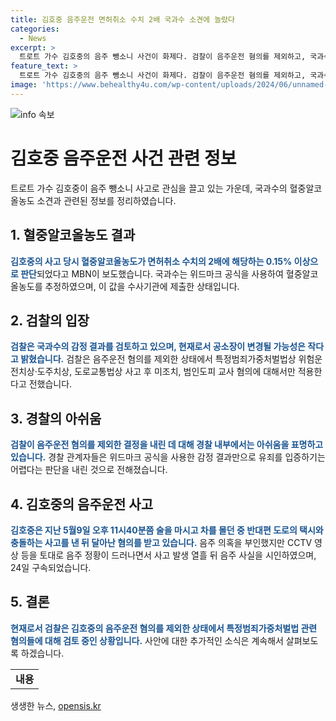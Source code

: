 ```yaml
---
title: 김호중 음주운전 면허취소 수치 2배 국과수 소견에 놀랐다
categories:
  - News
excerpt: >
  트로트 가수 김호중의 음주 뺑소니 사건이 화제다. 검찰이 음주운전 혐의를 제외하고, 국과수는 사고 당시 혈중알코올농도가 면허취소 수치의 2배에 달한다는 소견을 내놨다. 경찰은 음주운전 혐의를 적용했으나, 검찰은 역추산 결과만으로 유죄를 입증하기 어렵다고 판단했다. 김호중은 사고 후 음주 사실을 뒤늦게 시인하고 구속된 상황이다. 함께 끝낼 수 없는 음주 뺑소니 의혹이 큰 관심을 끌고 있다.
feature_text: >
  트로트 가수 김호중의 음주 뺑소니 사건이 화제다. 검찰이 음주운전 혐의를 제외하고, 국과수는 사고 당시 혈중알코올농도가 면허취소 수치의 2배에 달한다는 소견을 내놨다. 경찰은 음주운전 혐의를 적용했으나, 검찰은 역추산 결과만으로 유죄를 입증하기 어렵다고 판단했다. 김호중은 사고 후 음주 사실을 뒤늦게 시인하고 구속된 상황이다. 함께 끝낼 수 없는 음주 뺑소니 의혹이 큰 관심을 끌고 있다.
image: 'https://www.behealthy4u.com/wp-content/uploads/2024/06/unnamed-file.png'
---
```


<p><img src="https://www.behealthy4u.com/wp-content/uploads/2024/06/unnamed-file.png" alt="info 속보" /></p>

<h1>김호중 음주운전 사건 관련 정보</h1>

<p data-ke-size="size16">트로트 가수 김호중이 음주 뺑소니 사고로 관심을 끌고 있는 가운데, 국과수의 혈중알코올농도 소견과 관련된 정보를 정리하였습니다.</p>

<h2 data-ke-size="size26">1. 혈중알코올농도 결과</h2>

<p><b><span style="color: #1a5490;">김호중의 사고 당시 혈중알코올농도가 면허취소 수치의 2배에 해당하는 0.15% 이상으로 판단</span></b>되었다고 MBN이 보도했습니다. 국과수는 위드마크 공식을 사용하여 혈중알코올농도를 추정하였으며, 이 값을 수사기관에 제출한 상태입니다.</p>

<h2 data-ke-size="size26">2. 검찰의 입장</h2>

<p><b><span style="color: #1a5490;">검찰은 국과수의 감정 결과를 검토하고 있으며, 현재로서 공소장이 변경될 가능성은 작다고 밝혔습니다.</span></b> 검찰은 음주운전 혐의를 제외한 상태에서 특정범죄가중처벌법상 위험운전치상·도주치상, 도로교통법상 사고 후 미조치, 범인도피 교사 혐의에 대해서만 적용한다고 전했습니다.</p>

<h2 data-ke-size="size26">3. 경찰의 아쉬움</h2>

<p><b><span style="color: #1a5490;">검찰이 음주운전 혐의를 제외한 결정을 내린 데 대해 경찰 내부에서는 아쉬움을 표명하고 있습니다.</span></b> 경찰 관계자들은 위드마크 공식을 사용한 감정 결과만으로 유죄를 입증하기는 어렵다는 판단을 내린 것으로 전해졌습니다.</p>

<h2 data-ke-size="size26">4. 김호중의 음주운전 사고</h2>

<p><b><span style="color: #1a5490;">김호중은 지난 5월9일 오후 11시40분쯤 술을 마시고 차를 몰던 중 반대편 도로의 택시와 충돌하는 사고를 낸 뒤 달아난 혐의를 받고 있습니다.</span></b> 음주 의혹을 부인했지만 CCTV 영상 등을 토대로 음주 정황이 드러나면서 사고 발생 열흘 뒤 음주 사실을 시인하였으며, 24일 구속되었습니다.</p>

<h2 data-ke-size="size26">5. 결론</h2>

<p><b><span style="color: #1a5490;">현재로서 검찰은 김호중의 음주운전 혐의를 제외한 상태에서 특정범죄가중처벌법 관련 혐의들에 대해 검토 중인 상황입니다.</span></b> 사안에 대한 추가적인 소식은 계속해서 살펴보도록 하겠습니다.</p>

<table>
<tbody>
<tr>
<td style="text-align: center; height: 17px;"><b>내용</b></td>
</tr>
</tbody>
</table>
생생한 뉴스, <a href="https://opensis.kr" rel="dofollow">opensis.kr</a>


